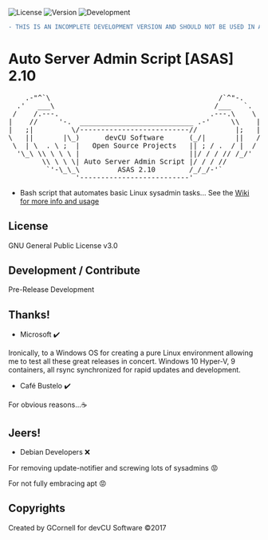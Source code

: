 ![License](https://img.shields.io/badge/License-GNUv3-blue.svg)  ![Version](https://img.shields.io/badge/Version-2.10-blue.svg)  ![Development](https://img.shields.io/badge/Development-Active-blue.svg)

```diff
- THIS IS AN INCOMPLETE DEVELOPMENT VERSION AND SHOULD NOT BE USED IN ANY ENVIRONMENT!!!
```
# Auto Server Admin Script [ASAS] 2.10

<pre>
    .-"^`\                                        /`^"-.
  .'   ___\                                      /___   `.
 /    /.---.                                    .---.\    \
|    //     '-.  ___________________________ .-'     \\    |
|   ;|         \/--------------------------//         |;   |
\   ||       |\_)      devCU Software      (_/|       ||   /
 \  | \  . \ ;  |   Open Source Projects   || ; / .  / |  /
  '\_\ \\ \ \ \ |                          ||/ / / // /_/'
        \\ \ \ \| Auto Server Admin Script |/ / / //
         `'-\_\_\         ASAS 2.10        /_/_/-'`
                '--------------------------'
</pre>

- Bash script that automates basic Linux sysadmin tasks...
See the [Wiki for more info and usage](https://github.com/GaalexxC/ASAS/wiki)

## License

GNU General Public License v3.0

## Development / Contribute

Pre-Release Development

## Thanks!

- Microsoft :heavy_check_mark:

Ironically, to a Windows OS for creating a pure Linux environment allowing me to test all these great releases in concert. Windows 10 Hyper-V, 9 containers, all rsync synchronized for rapid updates and development.
- Café Bustelo :heavy_check_mark:

For obvious reasons...:coffee:

## Jeers!

- Debian Developers :x:

For removing update-notifier and screwing lots of sysadmins :rage:

For not fully embracing apt :rage:

## Copyrights

Created by GCornell for devCU Software ©2017